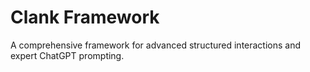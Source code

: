 # Clank Framework
A comprehensive framework for advanced structured interactions and expert ChatGPT prompting.
